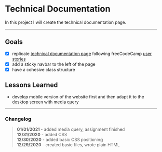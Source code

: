 # Technical Documentation

In this project I will create the technical documentation page.

___

## Goals

- [x] replicate [technical documentation page](https://codepen.io/freeCodeCamp/full/NdrKKL) following freeCodeCamp [user stories](https://www.freecodecamp.org/learn/responsive-web-design/responsive-web-design-projects/build-a-technical-documentation-page)
- [x] add a sticky navbar to the left of the page
- [x] have a cohesive class structure

## Lessons Learned

- develop mobile version of the website first and then adapt it to the desktop screen with media query

___

### Changelog

>**01/01/2021** - added media query, assignment finished\
>**12/31/2020** - added CSS\
>**12/30/2020** - added basic CSS positioning\
>**12/29/2020** - created basic files, wrote plain HTML
